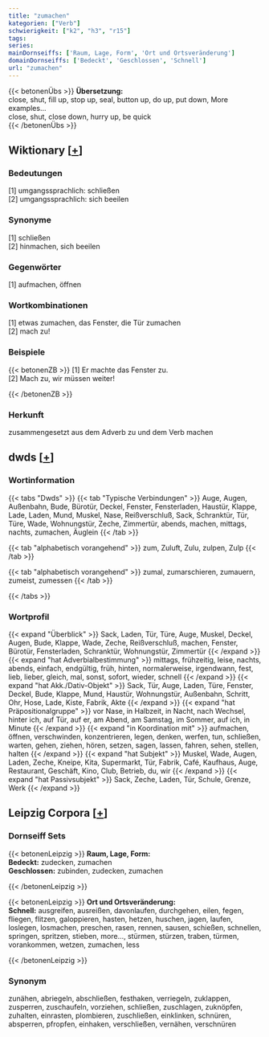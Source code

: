 ```yaml
---
title: "zumachen"
kategorien: ["Verb"]
schwierigkeit: ["k2", "h3", "r15"]
tags:
series:
mainDornseiffs: ['Raum, Lage, Form', 'Ort und Ortsveränderung']
domainDornseiffs: ['Bedeckt', 'Geschlossen', 'Schnell']
url: "zumachen"
---
```


{{< betonenÜbs >}}
**Übersetzung:**  
close, shut, fill up, stop up, seal, button up, do up, put down, More examples...  
close, shut, close down, hurry up, be quick  
{{< /betonenÜbs >}}

## Wiktionary [[+](https://de.wiktionary.org/wiki/zumachen)]

### Bedeutungen
[1] umgangssprachlich: schließen  
[2] umgangssprachlich: sich beeilen  

### Synonyme
[1] schließen  
[2] hinmachen, sich beeilen  

### Gegenwörter
[1] aufmachen, öffnen  

### Wortkombinationen
[1] etwas zumachen, das Fenster, die Tür zumachen  
[2] mach zu!  

### Beispiele
{{< betonenZB >}}
[1] Er machte das Fenster zu.  
[2] Mach zu, wir müssen weiter!  

{{< /betonenZB >}}
### Herkunft
zusammengesetzt aus dem Adverb zu und dem Verb machen  



## dwds [[+](https://www.dwds.de/wb/zumachen)]

### Wortinformation
{{< tabs "Dwds" >}}
{{< tab "Typische Verbindungen" >}}
Auge, Augen, Außenbahn, Bude, Bürotür, Deckel, Fenster, Fensterladen, Haustür, Klappe, Lade, Laden, Mund, Muskel, Nase, Reißverschluß, Sack, Schranktür, Tür, Türe, Wade, Wohnungstür, Zeche, Zimmertür, abends, machen, mittags, nachts, zumachen, Äuglein
{{< /tab >}}

{{< tab "alphabetisch vorangehend" >}}
zum, Zuluft, Zulu, zulpen, Zulp
{{< /tab >}}

{{< tab "alphabetisch vorangehend" >}}
zumal, zumarschieren, zumauern, zumeist, zumessen
{{< /tab >}}

{{< /tabs >}}

### Wortprofil
{{< expand "Überblick" >}} Sack, Laden, Tür, Türe, Auge, Muskel, Deckel, Augen, Bude, Klappe, Wade, Zeche, Reißverschluß, machen, Fenster, Bürotür, Fensterladen, Schranktür, Wohnungstür, Zimmertür {{< /expand >}}
{{< expand "hat Adverbialbestimmung" >}} mittags, frühzeitig, leise, nachts, abends, einfach, endgültig, früh, hinten, normalerweise, irgendwann, fest, lieb, lieber, gleich, mal, sonst, sofort, wieder, schnell {{< /expand >}}
{{< expand "hat Akk./Dativ-Objekt" >}} Sack, Tür, Auge, Laden, Türe, Fenster, Deckel, Bude, Klappe, Mund, Haustür, Wohnungstür, Außenbahn, Schritt, Ohr, Hose, Lade, Kiste, Fabrik, Akte {{< /expand >}}
{{< expand "hat Präpositionalgruppe" >}} vor Nase, in Halbzeit, in Nacht, nach Wechsel, hinter ich, auf Tür, auf er, am Abend, am Samstag, im Sommer, auf ich, in Minute {{< /expand >}}
{{< expand "in Koordination mit" >}} aufmachen, öffnen, verschwinden, konzentrieren, legen, denken, werfen, tun, schließen, warten, gehen, ziehen, hören, setzen, sagen, lassen, fahren, sehen, stellen, halten {{< /expand >}}
{{< expand "hat Subjekt" >}} Muskel, Wade, Augen, Laden, Zeche, Kneipe, Kita, Supermarkt, Tür, Fabrik, Café, Kaufhaus, Auge, Restaurant, Geschäft, Kino, Club, Betrieb, du, wir {{< /expand >}}
{{< expand "hat Passivsubjekt" >}} Sack, Zeche, Laden, Tür, Schule, Grenze, Werk {{< /expand >}}

## Leipzig Corpora [[+](https://corpora.uni-leipzig.de/en/res?word=zumachen&corpusId=deu_newscrawl-public_2018)]

### Dornseiff Sets
{{< betonenLeipzig >}}
**Raum, Lage, Form:**  
**Bedeckt:** zudecken, zumachen  
**Geschlossen:** zubinden, zudecken, zumachen  

{{< /betonenLeipzig >}}


{{< betonenLeipzig >}}
**Ort und Ortsveränderung:**  
**Schnell:** ausgreifen, ausreißen, davonlaufen, durchgehen, eilen, fegen, fliegen, flitzen, galoppieren, hasten, hetzen, huschen, jagen, laufen, loslegen, losmachen, preschen, rasen, rennen, sausen, schießen, schnellen, springen, spritzen, stieben, more..., stürmen, stürzen, traben, türmen, vorankommen, wetzen, zumachen, less  

{{< /betonenLeipzig >}}

### Synonym
zunähen, abriegeln, abschließen, festhaken, verriegeln, zuklappen, zusperren, zuschaufeln, vorziehen, schließen, zuschlagen, zuknöpfen, zuhalten, einrasten, plombieren, zuschließen, einklinken, schnüren, absperren, pfropfen, einhaken, verschließen, vernähen, verschnüren

